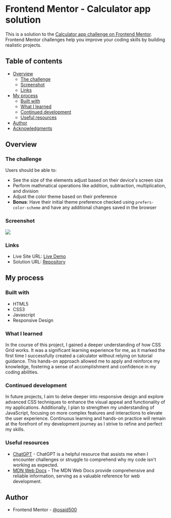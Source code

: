 # Frontend Mentor - Calculator app solution

This is a solution to the [Calculator app challenge on Frontend Mentor](https://www.frontendmentor.io/challenges/calculator-app-9lteq5N29). Frontend Mentor challenges help you improve your coding skills by building realistic projects.

## Table of contents

- [Overview](#overview)
  - [The challenge](#the-challenge)
  - [Screenshot](#screenshot)
  - [Links](#links)
- [My process](#my-process)
  - [Built with](#built-with)
  - [What I learned](#what-i-learned)
  - [Continued development](#continued-development)
  - [Useful resources](#useful-resources)
- [Author](#author)
- [Acknowledgments](#acknowledgments)

## Overview

### The challenge

Users should be able to:

- See the size of the elements adjust based on their device's screen size
- Perform mathmatical operations like addition, subtraction, multiplication, and division
- Adjust the color theme based on their preference
- **Bonus**: Have their initial theme preference checked using `prefers-color-scheme` and have any additional changes saved in the browser

### Screenshot

![](https://i.ibb.co/qNLCkWb/calculator.png)

### Links

- Live Site URL: [Live Demo](https://osaid500.github.io/calculator-solution)
- Solution URL: [Repository](https://github.com/osaid500/calculator-solution)

## My process

### Built with

- HTML5
- CSS3
- Javascript
- Responsive Design

### What I learned

In the course of this project, I gained a deeper understanding of how CSS Grid works. It was a significant learning experience for me, as it marked the first time I successfully created a calculator without relying on tutorial guidance. This hands-on approach allowed me to apply and reinforce my knowledge, fostering a sense of accomplishment and confidence in my coding abilities.

### Continued development

In future projects, I aim to delve deeper into responsive design and explore advanced CSS techniques to enhance the visual appeal and functionality of my applications. Additionally, I plan to strengthen my understanding of JavaScript, focusing on more complex features and interactions to elevate the user experience. Continuous learning and hands-on practice will remain at the forefront of my development journey as I strive to refine and perfect my skills.

### Useful resources

- [ChatGPT](https://chat.openai.com/) - ChatGPT is a helpful resource that assists me when I encounter challenges or struggle to comprehend why my code isn't working as expected.
- [MDN Web Docs](https://developer.mozilla.org/) - The MDN Web Docs provide comprehensive and reliable information, serving as a valuable reference for web development.

## Author

- Frontend Mentor - [@osaid500](https://www.frontendmentor.io/profile/osaid500)

